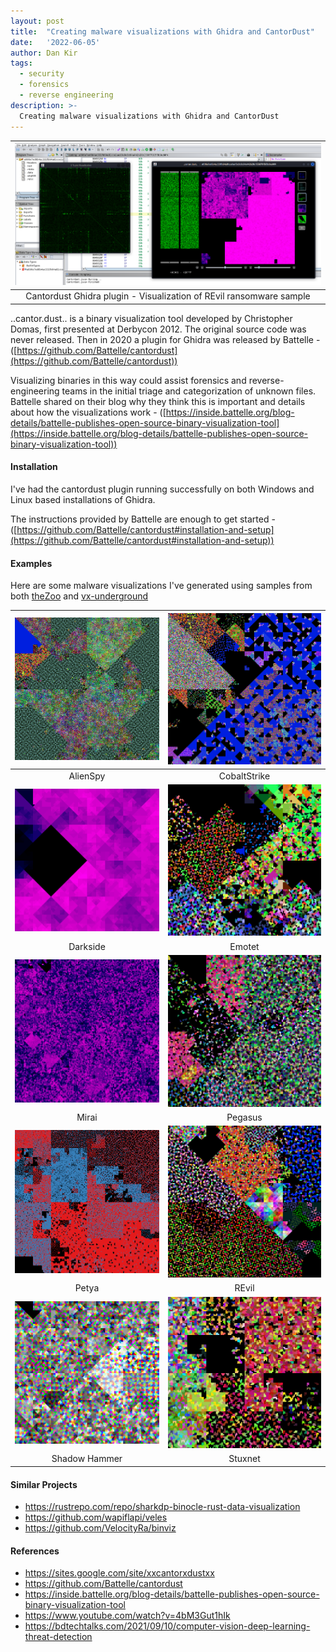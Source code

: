 ```yaml
---
layout: post
title:  "Creating malware visualizations with Ghidra and CantorDust"
date:   '2022-06-05'
author: Dan Kir
tags:   
  - security
  - forensics
  - reverse engineering
description: >-
  Creating malware visualizations with Ghidra and CantorDust
---
```

|![Alt text](/imgs/2022-06-05-Creating-malware-visualizations-with-Ghidra-and-CantorDust/ghidra-cantordust.png "Tor exit relay probability history")|
|:--:|
|Cantordust Ghidra plugin - Visualization of REvil ransomware sample|

..cantor.dust.. is a binary visualization tool developed by Christopher Domas, first presented at Derbycon 2012. The original source code was never released. Then in 2020 a plugin for Ghidra was released by Battelle  - ([https://github.com/Battelle/cantordust](https://github.com/Battelle/cantordust))

Visualizing binaries in this way could assist forensics and reverse-engineering teams in the initial triage and categorization of unknown files. Battelle shared on their blog why they think this is important and details about how the visualizations work - ([https://inside.battelle.org/blog-details/battelle-publishes-open-source-binary-visualization-tool](https://inside.battelle.org/blog-details/battelle-publishes-open-source-binary-visualization-tool))


#### Installation
I've had the cantordust plugin running successfully on both Windows and Linux based installations of Ghidra.

The instructions provided by Battelle are enough to get started - ([https://github.com/Battelle/cantordust#installation-and-setup](https://github.com/Battelle/cantordust#installation-and-setup))


#### Examples
Here are some malware visualizations I've generated using samples from both  [theZoo](https://github.com/ytisf/theZoo) and [vx-underground](https://www.vx-underground.org)

|![AlienSpy](/imgs/2022-06-05-Creating-malware-visualizations-with-Ghidra-and-CantorDust/alienspy.png "AlienSpy")|![Cobalt Strike](/imgs/2022-06-05-Creating-malware-visualizations-with-Ghidra-and-CantorDust/cobaltstrike.png "Cobalt Strike")|
|:--:|:--:
|AlienSpy|CobaltStrike|
|![Darkside](/imgs/2022-06-05-Creating-malware-visualizations-with-Ghidra-and-CantorDust/darkside.png "Darkside")|![Emotet](/imgs/2022-06-05-Creating-malware-visualizations-with-Ghidra-and-CantorDust/emotet.png "Emotet")|
|Darkside|Emotet|
|![Mirai](/imgs/2022-06-05-Creating-malware-visualizations-with-Ghidra-and-CantorDust/mirai.png "Mirai")|![Pegasus](/imgs/2022-06-05-Creating-malware-visualizations-with-Ghidra-and-CantorDust/pegasus.png "Pegasus")|
|Mirai|Pegasus|
|![Petya](/imgs/2022-06-05-Creating-malware-visualizations-with-Ghidra-and-CantorDust/petya.png "Petya")|![REvil](/imgs/2022-06-05-Creating-malware-visualizations-with-Ghidra-and-CantorDust/revil.png "REvil")|
|Petya|REvil|
|![Shadow Hammer](/imgs/2022-06-05-Creating-malware-visualizations-with-Ghidra-and-CantorDust/shadowhammer.png "Shadow Hammer")|![Stuxnet](/imgs/2022-06-05-Creating-malware-visualizations-with-Ghidra-and-CantorDust/stuxnet.png "Stuxnet")|
|Shadow Hammer|Stuxnet|


#### Similar Projects
* <https://rustrepo.com/repo/sharkdp-binocle-rust-data-visualization>
* <https://github.com/wapiflapi/veles>
* <https://github.com/VelocityRa/binviz>


#### References

* <https://sites.google.com/site/xxcantorxdustxx>
* <https://github.com/Battelle/cantordust>
* <https://inside.battelle.org/blog-details/battelle-publishes-open-source-binary-visualization-tool>
* <https://www.youtube.com/watch?v=4bM3Gut1hIk>
* <https://bdtechtalks.com/2021/09/10/computer-vision-deep-learning-threat-detection>
